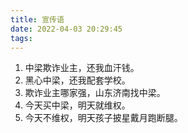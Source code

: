 ```yaml
---
title: 宣传语
date: 2022-04-03 20:29:45
tags:
---
```


1. 中梁欺诈业主，还我血汗钱。
2. 黑心中梁，还我配套学校。
3. 欺诈业主哪家强，山东济南找中梁。
4. 今天买中梁，明天就维权。
5. 今天不维权，明天孩子披星戴月跑断腿。